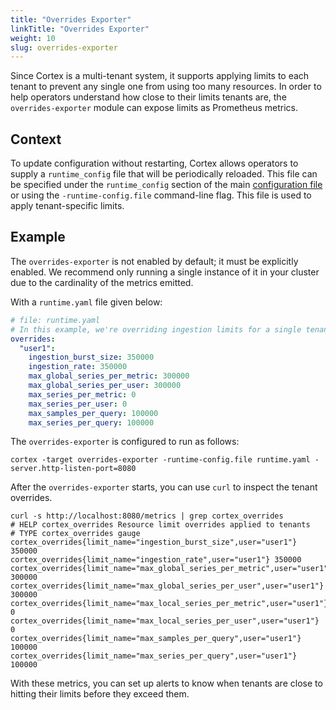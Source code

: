 ```yaml
---
title: "Overrides Exporter"
linkTitle: "Overrides Exporter"
weight: 10
slug: overrides-exporter
---
```


Since Cortex is a multi-tenant system, it supports applying limits to each tenant to prevent
any single one from using too many resources. In order to help operators understand how close
to their limits tenants are, the `overrides-exporter` module can expose limits as Prometheus metrics.

## Context

To update configuration without restarting, Cortex allows operators to supply a `runtime_config`
file that will be periodically reloaded. This file can be specified under the `runtime_config` section
of the main [configuration file](../configuration/arguments.md#runtime-configuration-file) or using the `-runtime-config.file`
command-line flag. This file is used to apply tenant-specific limits.

## Example

The `overrides-exporter` is not enabled by default; it must be explicitly enabled. We recommend
only running a single instance of it in your cluster due to the cardinality of the metrics
emitted.

With a `runtime.yaml` file given below:

[embedmd]:# (./overrides-exporter-runtime.yaml)
```yaml
# file: runtime.yaml
# In this example, we're overriding ingestion limits for a single tenant.
overrides:
  "user1":
    ingestion_burst_size: 350000
    ingestion_rate: 350000
    max_global_series_per_metric: 300000
    max_global_series_per_user: 300000
    max_series_per_metric: 0
    max_series_per_user: 0
    max_samples_per_query: 100000
    max_series_per_query: 100000
```

The `overrides-exporter` is configured to run as follows:

```
cortex -target overrides-exporter -runtime-config.file runtime.yaml -server.http-listen-port=8080
```

After the `overrides-exporter` starts, you can use `curl` to inspect the tenant overrides.

```text
curl -s http://localhost:8080/metrics | grep cortex_overrides
# HELP cortex_overrides Resource limit overrides applied to tenants
# TYPE cortex_overrides gauge
cortex_overrides{limit_name="ingestion_burst_size",user="user1"} 350000
cortex_overrides{limit_name="ingestion_rate",user="user1"} 350000
cortex_overrides{limit_name="max_global_series_per_metric",user="user1"} 300000
cortex_overrides{limit_name="max_global_series_per_user",user="user1"} 300000
cortex_overrides{limit_name="max_local_series_per_metric",user="user1"} 0
cortex_overrides{limit_name="max_local_series_per_user",user="user1"} 0
cortex_overrides{limit_name="max_samples_per_query",user="user1"} 100000
cortex_overrides{limit_name="max_series_per_query",user="user1"} 100000
```

With these metrics, you can set up alerts to know when tenants are close to hitting their limits
before they exceed them.
